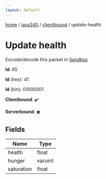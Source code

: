 ```yaml
---
layout: default
---
```


[home](/)  /  [java340](/protocol/java340)  /  [clientbound](/protocol/java340/clientbound)  /  update-health

# Update health

Encode/decode this packet in [Sandbox](../../../sandbox/java340#Clientbound.UpdateHealth)

**Id**: 65

**Id** (hex): 41

**Id** (bin): 01000001

**Clientbound**: ✔️

**Serverbound**: ✖️

## Fields

Name | Type
---|---
health | float
hunger | varuint
saturation | float
